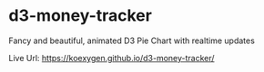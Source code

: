 # d3-money-tracker
Fancy and beautiful, animated D3 Pie Chart with realtime updates

Live Url: https://koexygen.github.io/d3-money-tracker/